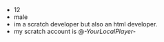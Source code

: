 - 12
- male
- im a scratch developer but also an html developer.
- my scratch account is @_-YourLocalPlayer-_

<!---
Originallity/Originallity is a ✨ special ✨ repository because its `README.md` (this file) appears on your GitHub profile.
You can click the Preview link to take a look at your changes.
--->
